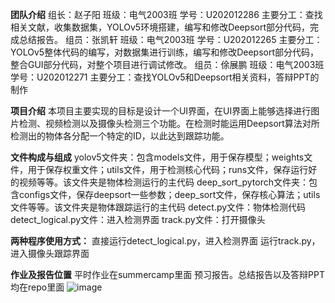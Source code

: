 **团队介绍**
组长：赵子阳 班级：电气2003班 学号：U202012286 主要分工：查找相关文献，收集数据集，YOLOv5环境搭建，编写和修改Deepsort部分代码，完成总结报告。
组员：张凯轩 班级：电气2003班 学号：U202012265 主要分工：YOLOv5整体代码的编写，对数据集进行训练，编写和修改Deepsort部分代码，整合GUI部分代码，对整个项目进行调试修改。
组员：俆展鹏 班级：电气2003班 学号：U202012271 主要分工：查找YOLOv5和Deepsort相关资料，答辩PPT的制作

**项目介绍**
本项目主要实现的目标是设计一个UI界面，在UI界面上能够选择进行图片检测、视频检测以及摄像头检测三个功能。在检测时能运用Deepsort算法对所检测出的物体各分配一个特定的ID，以此达到跟踪功能。

**文件构成与组成**
yolov5文件夹：包含models文件，用于保存模型；weights文件，用于保存权重文件；utils文件，用于检测核心代码；runs文件，保存运行好的视频等等。该文件夹是物体检测运行的主代码
deep_sort_pytorch文件夹：包含configs文件，保存deepsort一些参数；deep_sort文件，保存核心算法；utils文件等等。该文件夹是物体跟踪运行的主代码
detect.py文件：物体检测代码
detect_logical.py文件：进入检测界面
track.py文件：打开摄像头

**两种程序使用方式：**
直接运行detect_logical.py，进入检测界面
运行track.py，进入摄像头跟踪界面

**作业及报告位置**
平时作业在summercamp里面
预习报告。总结报告以及答辩PPT均在repo里面
![image](https://user-images.githubusercontent.com/111260252/190394701-6fca33aa-cee3-4a45-9390-9253a923e19e.png)



